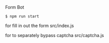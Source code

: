 Form Bot

```
$ npm run start
```
for fill in out the form src/index.js

for to separately bypass captcha src/captcha.js
